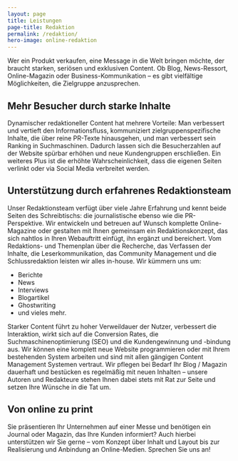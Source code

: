 ```yaml
---
layout: page
title: Leistungen
page-title: Redaktion
permalink: /redaktion/
hero-image: online-redaktion
---
```


Wer ein Produkt verkaufen, eine Message in die Welt bringen möchte, der braucht starken, seriösen und exklusiven Content. Ob Blog, News-Ressort, Online-Magazin oder Business-Kommunikation – es gibt vielfältige Möglichkeiten, die Zielgruppe anzusprechen.

## Mehr Besucher durch starke Inhalte

Dynamischer redaktioneller Content hat mehrere Vorteile: Man verbessert und vertieft den Informationsfluss, kommuniziert zielgruppenspezifische Inhalte, die über reine PR-Texte hinausgehen, und man verbessert sein Ranking in Suchmaschinen. Dadurch lassen sich die Besucherzahlen auf der Website spürbar erhöhen und neue Kundengruppen erschließen. Ein weiteres Plus ist die erhöhte Wahrscheinlichkeit, dass die eigenen Seiten verlinkt oder via Social Media verbreitet werden.

## Unterstützung durch erfahrenes Redaktionsteam

Unser Redaktionsteam verfügt über viele Jahre Erfahrung und kennt beide Seiten des Schreibtischs: die journalistische ebenso wie die PR-Perspektive. Wir entwickeln und betreuen auf Wunsch komplette Online-Magazine oder gestalten mit Ihnen gemeinsam ein Redaktionskonzept, das sich nahtlos in Ihren Webauftritt einfügt, ihn ergänzt und bereichert. Vom Redaktions- und Themenplan über die Recherche, das Verfassen der Inhalte, die Leserkommunikation, das Community Management und die Schlussredaktion leisten wir alles in-house. Wir kümmern uns um:

*   Berichte
*   News
*   Interviews
*   Blogartikel
*   Ghostwriting
*   und vieles mehr.

Starker Content führt zu hoher Verweildauer der Nutzer, verbessert die Interaktion, wirkt sich auf die Conversion Rates, die Suchmaschinenoptimierung (SEO) und die Kundengewinnung und -bindung aus. Wir können eine komplett neue Website programmieren oder mit Ihrem bestehenden System arbeiten und sind mit allen gängigen Content Management Systemen vertraut. Wir pflegen bei Bedarf Ihr Blog / Magazin dauerhaft und bestücken es regelmäßig mit neuen Inhalten – unsere Autoren und Redakteure stehen Ihnen dabei stets mit Rat zur Seite und setzen Ihre Wünsche in die Tat um.

## Von online zu print

Sie präsentieren Ihr Unternehmen auf einer Messe und benötigen ein Journal oder Magazin, das Ihre Kunden informiert? Auch hierbei unterstützen wir Sie gerne – vom Konzept über Inhalt und Layout bis zur Realisierung und Anbindung an Online-Medien. Sprechen Sie uns an!